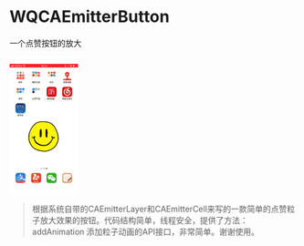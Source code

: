 # WQCAEmitterButton
一个点赞按钮的放大

![一个点赞按钮的放大](https://github.com/WQiOS/WQScreenshotDrawView/blob/master/截屏画图.gif?raw=true)


> 根据系统自带的CAEmitterLayer和CAEmitterCell来写的一款简单的点赞粒子放大效果的按钮。代码结构简单，线程安全，提供了方法：addAnimation 添加粒子动画的API接口，非常简单。谢谢使用。
